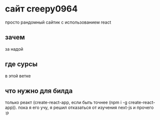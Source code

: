 # сайт creepy0964
просто рандомный сайтик с использованием react

## зачем
за надой

## где сурсы
в этой ветке

## что нужно для билда
только реакт (create-react-app, если быть точнее (npm i -g create-react-app)). пока я его учу, я решил отказаться от изучения next-js и прочего :p
